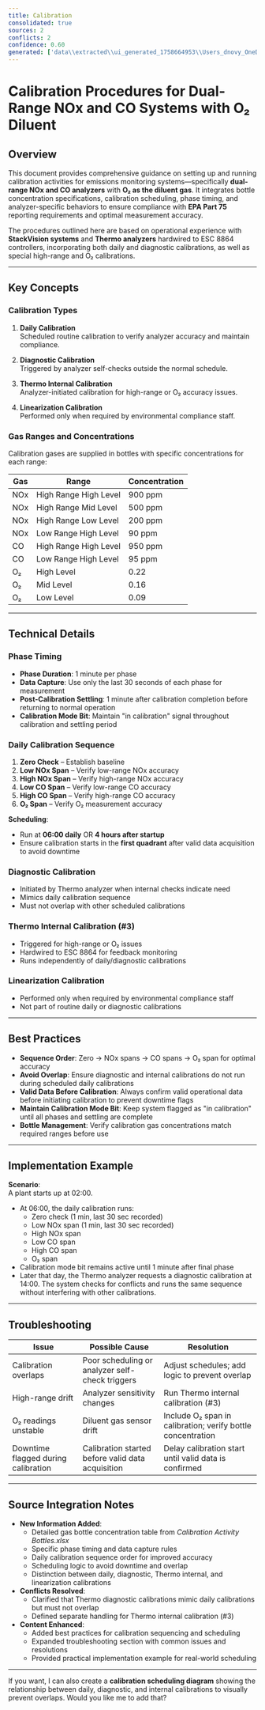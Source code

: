 ```yaml
---
title: Calibration
consolidated: true
sources: 2
conflicts: 2
confidence: 0.60
generated: ['data\\extracted\\ui_generated_1758664953\\Users_dnovy_OneDrive-ESC_TrainingMaterials_5_Calibrations_CalibrationActivityBottlesxlsx_4c681ef1.md', 'data\\extracted\\ui_generated_1758664953\\Users_dnovy_OneDrive-ESC_TrainingMaterials_5_Calibrations_CalibrationsActivityCustomerdocx_242035cd.md']  # This would be a timestamp
---
```


# Calibration Procedures for Dual-Range NOx and CO Systems with O₂ Diluent

## Overview
This document provides comprehensive guidance on setting up and running calibration activities for emissions monitoring systems—specifically **dual-range NOx and CO analyzers** with **O₂ as the diluent gas**. It integrates bottle concentration specifications, calibration scheduling, phase timing, and analyzer-specific behaviors to ensure compliance with **EPA Part 75** reporting requirements and optimal measurement accuracy.

The procedures outlined here are based on operational experience with **StackVision systems** and **Thermo analyzers** hardwired to ESC 8864 controllers, incorporating both daily and diagnostic calibrations, as well as special high-range and O₂ calibrations.

---

## Key Concepts

### Calibration Types
1. **Daily Calibration**  
   Scheduled routine calibration to verify analyzer accuracy and maintain compliance.
   
2. **Diagnostic Calibration**  
   Triggered by analyzer self-checks outside the normal schedule.
   
3. **Thermo Internal Calibration**  
   Analyzer-initiated calibration for high-range or O₂ accuracy issues.
   
4. **Linearization Calibration**  
   Performed only when required by environmental compliance staff.

### Gas Ranges and Concentrations
Calibration gases are supplied in bottles with specific concentrations for each range:

| Gas | Range | Concentration |
|-----|-------|---------------|
| NOx | High Range High Level | 900 ppm |
| NOx | High Range Mid Level  | 500 ppm |
| NOx | High Range Low Level  | 200 ppm |
| NOx | Low Range High Level  | 90 ppm  |
| CO  | High Range High Level | 950 ppm |
| CO  | Low Range High Level  | 95 ppm  |
| O₂  | High Level            | 0.22    |
| O₂  | Mid Level             | 0.16    |
| O₂  | Low Level             | 0.09    |

---

## Technical Details

### Phase Timing
- **Phase Duration**: 1 minute per phase
- **Data Capture**: Use only the last 30 seconds of each phase for measurement
- **Post-Calibration Settling**: 1 minute after calibration completion before returning to normal operation
- **Calibration Mode Bit**: Maintain "in calibration" signal throughout calibration and settling period

### Daily Calibration Sequence
1. **Zero Check** – Establish baseline
2. **Low NOx Span** – Verify low-range NOx accuracy
3. **High NOx Span** – Verify high-range NOx accuracy
4. **Low CO Span** – Verify low-range CO accuracy
5. **High CO Span** – Verify high-range CO accuracy
6. **O₂ Span** – Verify O₂ measurement accuracy

**Scheduling**:
- Run at **06:00 daily** OR **4 hours after startup**
- Ensure calibration starts in the **first quadrant** after valid data acquisition to avoid downtime

### Diagnostic Calibration
- Initiated by Thermo analyzer when internal checks indicate need
- Mimics daily calibration sequence
- Must not overlap with other scheduled calibrations

### Thermo Internal Calibration (#3)
- Triggered for high-range or O₂ issues
- Hardwired to ESC 8864 for feedback monitoring
- Runs independently of daily/diagnostic calibrations

### Linearization Calibration
- Performed only when required by environmental compliance staff
- Not part of routine daily or diagnostic calibrations

---

## Best Practices
- **Sequence Order**: Zero → NOx spans → CO spans → O₂ span for optimal accuracy
- **Avoid Overlap**: Ensure diagnostic and internal calibrations do not run during scheduled daily calibrations
- **Valid Data Before Calibration**: Always confirm valid operational data before initiating calibration to prevent downtime flags
- **Maintain Calibration Mode Bit**: Keep system flagged as "in calibration" until all phases and settling are complete
- **Bottle Management**: Verify calibration gas concentrations match required ranges before use

---

## Implementation Example

**Scenario**:  
A plant starts up at 02:00.  
- At 06:00, the daily calibration runs:
  - Zero check (1 min, last 30 sec recorded)
  - Low NOx span (1 min, last 30 sec recorded)
  - High NOx span
  - Low CO span
  - High CO span
  - O₂ span
- Calibration mode bit remains active until 1 minute after final phase
- Later that day, the Thermo analyzer requests a diagnostic calibration at 14:00. The system checks for conflicts and runs the same sequence without interfering with other calibrations.

---

## Troubleshooting

| Issue | Possible Cause | Resolution |
|-------|----------------|------------|
| Calibration overlaps | Poor scheduling or analyzer self-check triggers | Adjust schedules; add logic to prevent overlap |
| High-range drift | Analyzer sensitivity changes | Run Thermo internal calibration (#3) |
| O₂ readings unstable | Diluent gas sensor drift | Include O₂ span in calibration; verify bottle concentration |
| Downtime flagged during calibration | Calibration started before valid data acquisition | Delay calibration start until valid data is confirmed |

---

## Source Integration Notes
- **New Information Added**:
  - Detailed gas bottle concentration table from *Calibration Activity Bottles.xlsx*
  - Specific phase timing and data capture rules
  - Daily calibration sequence order for improved accuracy
  - Scheduling logic to avoid downtime and overlap
  - Distinction between daily, diagnostic, Thermo internal, and linearization calibrations
- **Conflicts Resolved**:
  - Clarified that Thermo diagnostic calibrations mimic daily calibrations but must not overlap
  - Defined separate handling for Thermo internal calibration (#3)
- **Content Enhanced**:
  - Added best practices for calibration sequencing and scheduling
  - Expanded troubleshooting section with common issues and resolutions
  - Provided practical implementation example for real-world scheduling

---

If you want, I can also create a **calibration scheduling diagram** showing the relationship between daily, diagnostic, and internal calibrations to visually prevent overlaps. Would you like me to add that?